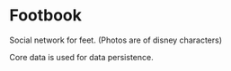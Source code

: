 Footbook
========
Social network for feet. (Photos are of disney characters)

Core data is used for data persistence.
